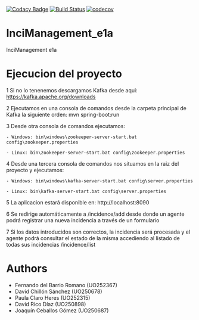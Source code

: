 [![Codacy Badge](https://api.codacy.com/project/badge/Grade/0a046654f6854ebe8d1c43214f72337a)](https://www.codacy.com/app/jelabra/InciManager_e1a?utm_source=github.com&amp;utm_medium=referral&amp;utm_content=Arquisoft/InciManager_e1a&amp;utm_campaign=Badge_Grade)
[![Build Status](https://travis-ci.org/Arquisoft/InciManager_e1a.svg?branch=master)](https://travis-ci.org/Arquisoft/InciManager_e1a)
[![codecov](https://codecov.io/gh/Arquisoft/InciManager_e1a/branch/master/graph/badge.svg)](https://codecov.io/gh/Arquisoft/InciManager_e1a)


# InciManagement_e1a
InciManagement e1a

# Ejecucion del proyecto 
1 Si no lo tenenemos descargamos Kafka desde aqui: https://kafka.apache.org/downloads

2 Ejecutamos en una consola de comandos desde la carpeta principal de Kafka la siguiente orden:  mvn spring-boot:run

3 Desde otra consola de comandos ejecutamos:
    
    - Windows: bin\windows\zookeeper-server-start.bat config\zookeeper.properties
    
    - Linux: bin\zookeeper-server-start.bat config\zookeeper.properties
    
4 Desde una tercera consola de comandos nos situamos en la raiz del proyecto y ejecutamos:
    
    - Windows: bin\windows\kafka-server-start.bat config\server.properties
    
    - Linux: bin\kafka-server-start.bat config\server.properties
    
5 La aplicacion estará disponible en: http://localhost:8090

6 Se redirige automáticamente a /incidence/add desde donde un agente podrá registrar una nueva incidencia a través de un formulario

7 Si los datos introducidos son correctos, la incidencia será procesada y el agente podrá consultar el estado de la misma accediendo al listado de todas sus incidencias /incidence/list

# Authors

- Fernando del Barrio Romano (UO252367)
- David Chillón Sánchez (UO250678)
- Paula Claro Heres (UO252315)
- David Rico Díaz (UO250898)
- Joaquín Ceballos Gómez (UO250687)
